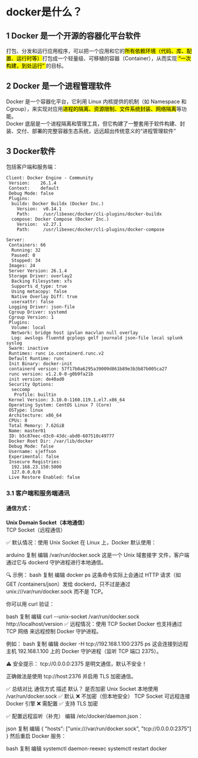 # docker是什么？<br>
## 1 Docker 是一个开源的容器化平台软件<br>
打包、分发和运行应用程序，可以把一个应用和它的<mark>所有依赖环境（代码、库、配置、运行时等）</mark>打包成一个轻量级、可移植的容器（Container），从而实现<mark> “一次构建，到处运行” </mark> 的目标。<br>
## 2 Docker 是一个进程管理软件<br>
Docker 是一个容器化平台，它利用 Linux 内核提供的机制（如 Namespace 和 Cgroup），来实现对应用<mark>进程的隔离、资源限制、文件系统封装、网络隔离</mark>等功能。<br>
Docker 底层是一个进程隔离和管理工具，但它构建了一整套用于软件构建、封装、交付、部署的完整容器生态系统，远远超出传统意义的“进程管理软件”<br>
## 3 Docker软件<br>
包括客户端和服务端：
```
Client: Docker Engine - Community
 Version:    26.1.4
 Context:    default
 Debug Mode: false
 Plugins:
  buildx: Docker Buildx (Docker Inc.)
    Version:  v0.14.1
    Path:     /usr/libexec/docker/cli-plugins/docker-buildx
  compose: Docker Compose (Docker Inc.)
    Version:  v2.27.1
    Path:     /usr/libexec/docker/cli-plugins/docker-compose
```
```
Server:
 Containers: 66
  Running: 32
  Paused: 0
  Stopped: 34
 Images: 24
 Server Version: 26.1.4
 Storage Driver: overlay2
  Backing Filesystem: xfs
  Supports d_type: true
  Using metacopy: false
  Native Overlay Diff: true
  userxattr: false
 Logging Driver: json-file
 Cgroup Driver: systemd
 Cgroup Version: 1
 Plugins:
  Volume: local
  Network: bridge host ipvlan macvlan null overlay
  Log: awslogs fluentd gcplogs gelf journald json-file local splunk syslog
 Swarm: inactive
 Runtimes: runc io.containerd.runc.v2
 Default Runtime: runc
 Init Binary: docker-init
 containerd version: 57f17b0a6295a39009d861b89e3b3b87b005ca27
 runc version: v1.2.0-0-g0b9fa21b
 init version: de40ad0
 Security Options:
  seccomp
   Profile: builtin
 Kernel Version: 3.10.0-1160.119.1.el7.x86_64
 Operating System: CentOS Linux 7 (Core)
 OSType: linux
 Architecture: x86_64
 CPUs: 8
 Total Memory: 7.62GiB
 Name: master01
 ID: b5c87eec-d3c0-43dc-abd0-607510c49777
 Docker Root Dir: /var/lib/docker
 Debug Mode: false
 Username: sjeffson
 Experimental: false
 Insecure Registries:
  192.168.23.150:5000
  127.0.0.0/8
 Live Restore Enabled: false
```
### 3.1 客户端和服务端通讯<br>
#### 通信方式：<br>
**Unix Domain Socket（本地通信）**<br>
TCP Socket（远程通信）<br>

✅ 默认情况：使用 Unix Socket
在 Linux 上，Docker 默认使用：

arduino
复制
编辑
/var/run/docker.sock
这是一个 Unix 域套接字 文件，客户端通过它与 dockerd 守护进程进行本地通信。

🔍 示例：
bash
复制
编辑
docker ps
这条命令实际上会通过 HTTP 请求（如 GET /containers/json）发给 dockerd，只不过是通过 unix:///var/run/docker.sock 而不是 TCP。

你可以用 curl 验证：

bash
复制
编辑
curl --unix-socket /var/run/docker.sock http://localhost/version
✅ 远程情况：使用 TCP Socket
Docker 也支持通过 TCP 网络 来远程控制 Docker 守护进程。

例如：
bash
复制
编辑
docker -H tcp://192.168.1.100:2375 ps
这会连接到远程主机 192.168.1.100 上的 Docker 守护进程（监听 TCP 端口 2375）。

⚠️ 安全提示：
tcp://0.0.0.0:2375 是明文通信，默认不安全！

正确做法是使用 tcp://host:2376 并启用 TLS 加密通信。

✅ 总结对比
通信方式	描述	默认？	是否加密
Unix Socket	本地使用 /var/run/docker.sock	✅ 默认	❌ 不加密（但本地安全）
TCP Socket	可远程连接 Docker 引擎	❌ 需配置	✅ 支持 TLS 加密

✅ 配置远程监听（补充）
编辑 /etc/docker/daemon.json：

json
复制
编辑
{
  "hosts": ["unix:///var/run/docker.sock", "tcp://0.0.0.0:2375"]
}
然后重启 Docker 服务：

bash
复制
编辑
systemctl daemon-reexec
systemctl restart docker
